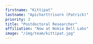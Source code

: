 ```yaml
---
firstname: "Kittipat"
lastname: "Apicharttrisorn (Patrick)"
priority: 3 
title: "Postdoctoral Researcher"
affiliation: "Now at Nokia Bell Labs"
image: "/img/team/kittipat.jpg"
---
```

